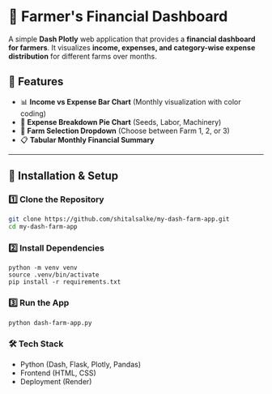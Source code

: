 # 🚜 Farmer's Financial Dashboard

A simple **Dash Plotly** web application that provides a **financial dashboard for farmers**. It visualizes **income, expenses, and category-wise expense distribution** for different farms over months.

## 🌟 Features
- 📊 **Income vs Expense Bar Chart** (Monthly visualization with color coding)
- 🥇 **Expense Breakdown Pie Chart** (Seeds, Labor, Machinery)
- 📅 **Farm Selection Dropdown** (Choose between Farm 1, 2, or 3)
- 📋 **Tabular Monthly Financial Summary**

---

## 🚀 Installation & Setup
### 1️⃣ Clone the Repository
```sh
git clone https://github.com/shitalsalke/my-dash-farm-app.git
cd my-dash-farm-app
```
### 2️⃣ Install Dependencies
```
python -m venv venv
source .venv/bin/activate
pip install -r requirements.txt
```

### 3️⃣ Run the App
```
python dash-farm-app.py
```


### 🛠 Tech Stack
- Python (Dash, Flask, Plotly, Pandas)
- Frontend (HTML, CSS)
- Deployment (Render)
